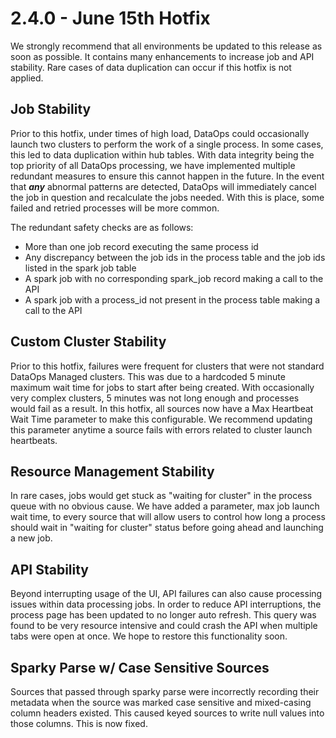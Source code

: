 # 2.4.0 - June 15th Hotfix

We strongly recommend that all environments be updated to this release as soon as possible. It contains many enhancements to increase job and API stability. Rare cases of data duplication can occur if this hotfix is not applied.

## **Job Stability**

Prior to this hotfix, under times of high load, DataOps could occasionally launch two clusters to perform the work of a single process. In some cases, this led to data duplication within hub tables. With data integrity being the top priority of all DataOps processing, we have implemented multiple redundant measures to ensure this cannot happen in the future. In the event that _**any**_ abnormal patterns are detected, DataOps will immediately cancel the job in question and recalculate the jobs needed. With this is place, some failed and retried processes will be more common. 

The redundant safety checks are as follows:

* More than one job record executing the same process id
* Any discrepancy between the job ids in the process table and the job ids listed in the spark job table
* A spark job with no corresponding spark\_job record making a call to the API
* A spark job with a process\_id not present in the process table making a call to the API

## Custom Cluster Stability

Prior to this hotfix, failures were frequent for clusters that were not standard DataOps Managed clusters. This was due to a hardcoded 5 minute maximum wait time for jobs to start after being created. With occasionally very complex clusters, 5 minutes was not long enough and processes would fail as a result. In this hotfix, all sources now have a Max Heartbeat Wait Time parameter to make this configurable.  We recommend updating this parameter anytime a source fails with errors related to cluster launch heartbeats.

## Resource Management Stability

In rare cases, jobs would get stuck as "waiting for cluster" in the process queue with no obvious cause. We have added a parameter, max job launch wait time, to every source that will allow users to control how long a process should wait in "waiting for cluster" status before going ahead and launching a new job.

## API Stability

Beyond interrupting usage of the UI, API failures can also cause processing issues within data processing jobs. In order to reduce API interruptions, the process page has been updated to no longer auto refresh. This query was found to be very resource intensive and could crash the API when multiple tabs were open at once. We hope to restore this functionality soon.

## Sparky Parse w/ Case Sensitive Sources

Sources that passed through sparky parse were incorrectly recording their metadata when the source was marked case sensitive and mixed-casing column headers existed. This caused keyed sources to write null values into those columns. This is now fixed.





